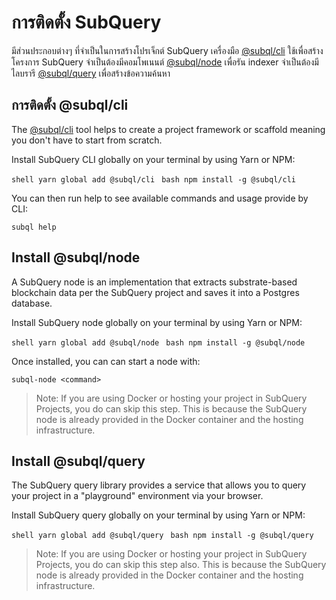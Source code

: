 # การติดตั้ง SubQuery

มีส่วนประกอบต่างๆ ที่จำเป็นในการสร้างโปรเจ็กต์ SubQuery เครื่องมือ [@subql/cli](https://github.com/subquery/subql/tree/docs-new-section/packages/cli) ใช้เพื่อสร้างโครงการ SubQuery จำเป็นต้องมีคอมโพเนนต์ [@subql/node](https://github.com/subquery/subql/tree/docs-new-section/packages/node) เพื่อรัน indexer จำเป็นต้องมีไลบรารี [@subql/query](https://github.com/subquery/subql/tree/docs-new-section/packages/query) เพื่อสร้างข้อความค้นหา

## การติดตั้ง @subql/cli

The [@subql/cli](https://github.com/subquery/subql/tree/docs-new-section/packages/cli) tool helps to create a project framework or scaffold meaning you don't have to start from scratch.

Install SubQuery CLI globally on your terminal by using Yarn or NPM:

<CodeGroup> <CodeGroupItem title="YARN" active> ```shell yarn global add @subql/cli ``` </CodeGroupItem>
<CodeGroupItem title="NPM"> ```bash npm install -g @subql/cli ``` </CodeGroupItem> </CodeGroup>

You can then run help to see available commands and usage provide by CLI:

```shell
subql help
```
## Install @subql/node

A SubQuery node is an implementation that extracts substrate-based blockchain data per the SubQuery project and saves it into a Postgres database.

Install SubQuery node globally on your terminal by using Yarn or NPM:

<CodeGroup> <CodeGroupItem title="YARN" active> ```shell yarn global add @subql/node ``` </CodeGroupItem>
<CodeGroupItem title="NPM"> ```bash npm install -g @subql/node ``` </CodeGroupItem> </CodeGroup>

Once installed, you can can start a node with:

```shell
subql-node <command>
```
> Note: If you are using Docker or hosting your project in SubQuery Projects, you do can skip this step. This is because the SubQuery node is already provided in the Docker container and the hosting infrastructure.

## Install @subql/query

The SubQuery query library provides a service that allows you to query your project in a "playground" environment via your browser.

Install SubQuery query globally on your terminal by using Yarn or NPM:

<CodeGroup> <CodeGroupItem title="YARN" active> ```shell yarn global add @subql/query ``` </CodeGroupItem>
<CodeGroupItem title="NPM"> ```bash npm install -g @subql/query ``` </CodeGroupItem> </CodeGroup>

> Note: If you are using Docker or hosting your project in SubQuery Projects, you do can skip this step also. This is because the SubQuery node is already provided in the Docker container and the hosting infrastructure. 